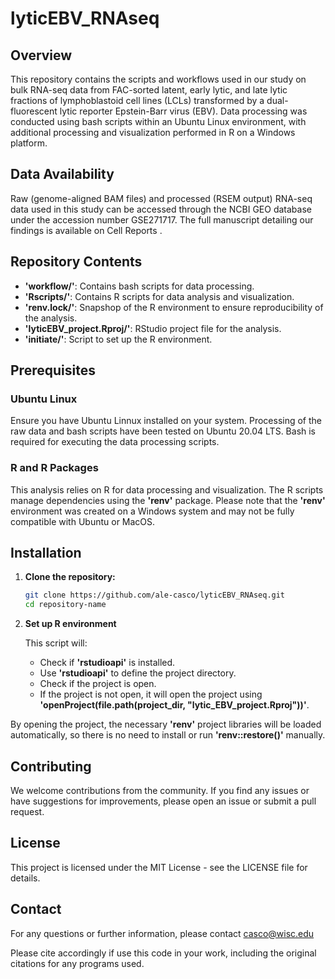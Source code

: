 # lyticEBV_RNAseq

## Overview
This repository contains the scripts and workflows used in our study on bulk RNA-seq data from FAC-sorted latent, early lytic, and late lytic fractions of lymphoblastoid cell lines (LCLs) transformed by a dual-fluorescent lytic reporter Epstein-Barr virus (EBV). Data processing was conducted using bash scripts within an Ubuntu Linux environment, with additional processing and visualization performed in R on a Windows platform.

## Data Availability

Raw (genome-aligned BAM files) and processed (RSEM output) RNA-seq data used in this study can be accessed through the NCBI GEO database under the accession number GSE271717. The full manuscript detailing our findings is available on Cell Reports <under revisions>.

## Repository Contents

- **'workflow/'**: Contains bash scripts for data processing.
- **'Rscripts/'**: Contains R scripts for data analysis and visualization.
- **'renv.lock/'**: Snapshop of the R environment to ensure reproducibility of the analysis.
- **'lyticEBV_project.Rproj/'**: RStudio project file for the analysis.
- **'initiate/'**: Script to set up the R environment.

## Prerequisites

### Ubuntu Linux

Ensure you have Ubuntu Linnux installed on your system. Processing of the raw data and bash scripts have been tested on Ubuntu 20.04 LTS. Bash is required for executing the data processing scripts.

### R and R Packages

This analysis relies on R for data processing and visualization. The R scripts manage dependencies using the **'renv'** package. Please note that the **'renv'** environment was created on a Windows system and may not be fully compatible with Ubuntu or MacOS.

## Installation

1. **Clone the repository:**

   ```bash
   git clone https://github.com/ale-casco/lyticEBV_RNAseq.git
   cd repository-name

1. **Set up R environment**

   This script will:
   - Check if **'rstudioapi'** is installed.
   - Use **'rstudioapi'** to define the project directory.
   - Check if the project is open.
   - If the project is not open, it will open the project using **'openProject(file.path(project_dir, "lytic_EBV_project.Rproj"))'**.
   
By opening the project, the necessary **'renv'** project libraries will be loaded automatically, so there is no need to install or run **'renv::restore()'** manually.

## Contributing

We welcome contributions from the community. If you find any issues or have suggestions for improvements, please open an issue or submit a pull request.

## License

This project is licensed under the MIT License - see the LICENSE file for details.

## Contact

For any questions or further information, please contact casco@wisc.edu


Please cite accordingly if use this code in your work, including the original citations for any programs used.
